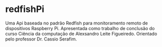 # redfishPi

Uma Api baseada no padrão Redfish para monitoramento remoto de dispositivos Raspberry Pi. Apresentada como trabalho de conclusão do curso
Ciência da computação de Alexsandro Leite Figueiredo. Orientado pelo professor Dr. Cassio Serafim.
